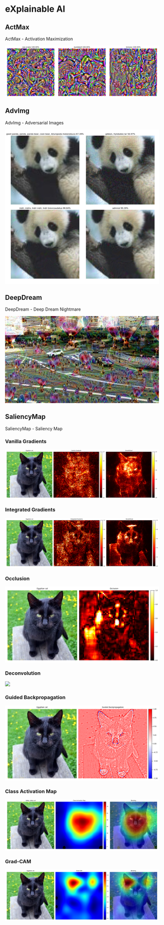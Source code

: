 # eXplainable AI

## ActMax

ActMax - Activation Maximization

<img src="ActMax/actmax.png">

## AdvImg

AdvImg - Adversarial Images

<img src="AdvImg/fast_iterative_least.png">

## DeepDream

DeepDream - Deep Dream Nightmare

<img src="DeepDream/nightmare.png">

## SaliencyMap

SaliencyMap - Saliency Map

### Vanilla Gradients

<img src="SaliencyMap/part1_vanilla.png">

### Integrated Gradients

<img src="SaliencyMap/part1_integrated.png">

### Occlusion

<img src="SaliencyMap/part1_occlusion.png">

### Deconvolution

<img src="SaliencyMap/part2_deconvolution.png">

### Guided Backpropagation

<img src="SaliencyMap/part2_gbp.png">

### Class Activation Map

<img src="SaliencyMap/part2_cam.png">

### Grad-CAM

<img src="SaliencyMap/part2_gradcam.png">
